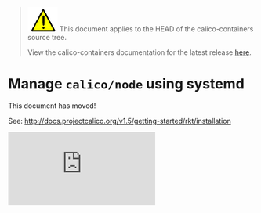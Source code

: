 <!--- master only -->
> ![warning](../../../images/warning.png) This document applies to the HEAD of the calico-containers source tree.
>
> View the calico-containers documentation for the latest release [here](https://github.com/projectcalico/calico-containers/blob/v0.22.0/README.md).
<!--- else
> You are viewing the calico-containers documentation for release **release**.
<!--- end of master only -->

# Manage `calico/node` using systemd


This document has moved!

See: http://docs.projectcalico.org/v1.5/getting-started/rkt/installation

[![Analytics](https://calico-ga-beacon.appspot.com/UA-52125893-3/calico-containers/docs/cni/rkt/systemd/README.md?pixel)](https://github.com/igrigorik/ga-beacon)

